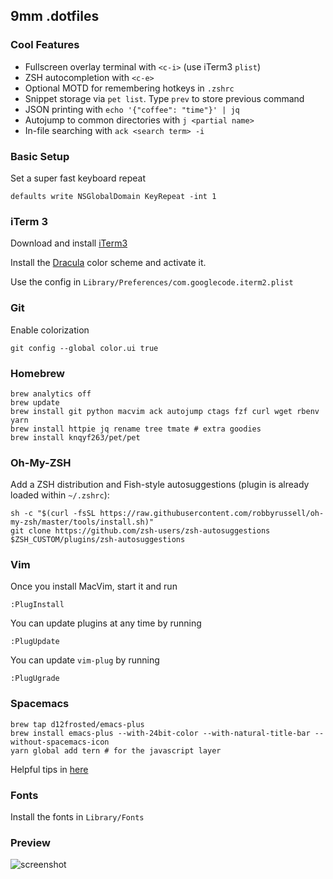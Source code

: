 ## 9mm .dotfiles

### Cool Features

* Fullscreen overlay terminal with `<c-i>` (use iTerm3 `plist`)
* ZSH autocompletion with `<c-e>`
* Optional MOTD for remembering hotkeys in `.zshrc`
* Snippet storage via `pet list`. Type `prev` to store previous command
* JSON printing with `echo '{"coffee": "time"}' | jq`
* Autojump to common directories with `j <partial name>`
* In-file searching with `ack <search term> -i`


### Basic Setup

Set a super fast keyboard repeat

    defaults write NSGlobalDomain KeyRepeat -int 1


### iTerm 3

Download and install [iTerm3](https://www.iterm2.com/version3.html)

Install the [Dracula](https://draculatheme.com/iterm/) color scheme and activate it.

Use the config in `Library/Preferences/com.googlecode.iterm2.plist`


### Git

Enable colorization

    git config --global color.ui true


### Homebrew

    brew analytics off
    brew update
    brew install git python macvim ack autojump ctags fzf curl wget rbenv yarn
    brew install httpie jq rename tree tmate # extra goodies
    brew install knqyf263/pet/pet


### Oh-My-ZSH

Add a ZSH distribution and Fish-style autosuggestions (plugin is already loaded within `~/.zshrc`):

    sh -c "$(curl -fsSL https://raw.githubusercontent.com/robbyrussell/oh-my-zsh/master/tools/install.sh)"
    git clone https://github.com/zsh-users/zsh-autosuggestions $ZSH_CUSTOM/plugins/zsh-autosuggestions


### Vim

Once you install MacVim, start it and run

    :PlugInstall

You can update plugins at any time by running

    :PlugUpdate

You can update `vim-plug` by running

    :PlugUgrade


### Spacemacs

    brew tap d12frosted/emacs-plus
    brew install emacs-plus --with-24bit-color --with-natural-title-bar --without-spacemacs-icon
    yarn global add tern # for the javascript layer

Helpful tips in [here](https://elixirforum.com/t/spacemacs-general-discussion-blog-posts-wiki/109?source_topic_id=3191)


### Fonts

Install the fonts in `Library/Fonts`


### Preview

![screenshot](https://raw.github.com/9mm/dotfiles/master/screenshot.png)

